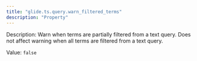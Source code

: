 ```yaml
---
title: "glide.ts.query.warn_filtered_terms"
description: "Property"
---
```


Description: Warn when terms are partially filtered from a text query. Does not affect warning when all terms are filtered from a text query.

Value: `false`